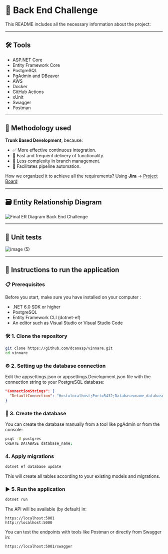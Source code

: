 # 🧠 Back End Challenge
This README includes all the necessary information about the project:
 
 ---
 
## 🛠 Tools
- ASP.NET Core
- Entity Framework Core
- PostgreSQL
- PgAdmin and DBeaver
- AWS
- Docker
- GitHub Actions
- xUnit
- Swagger
- Postman

---

## 🚀 Methodology used
**Trunk Based Development**, because:
- ✅ More effective continuous integration.  
- 🚀 Fast and frequent delivery of functionality.  
- 🔄 Less complexity in branch management.  
- 🤖 Facilitates pipeline automation.

How we organized it to achieve all the requirements?
Using **Jira** → [Project Board](https://vinnare.atlassian.net/jira/software/projects/SCRUM/list?sortBy=duedate&direction=ASC&atlOrigin=eyJpIjoiNzMzOGFiNGE4YzViNDY0ZTg1MGRlZTMyNjFkZDRiZjQiLCJwIjoiaiJ9)

---

## 🗃️ Entity Relationship Diagram
![Final ER Diagram Back End Challenge](https://github.com/user-attachments/assets/5478494d-7edc-4926-90c3-fca2305ad318)

---

## 🧪 Unit tests
![image (5)](https://github.com/user-attachments/assets/07af065b-773c-4004-899d-008b66582efb)

---

## 🧰 Instructions to run the application
### 📋 Prerequisites
Before you start, make sure you have installed on your computer :
- .NET 6.0 SDK or higher
- PostgreSQL
- Entity Framework CLI (dotnet-ef)
- An editor such as Visual Studio or Visual Studio Code
### 🛠️ 1. Clone the repository
```bash
git clone https://github.com/dcanasp/vinnare.git
cd vinnare
```
### ⚙️ 2. Setting up the database connection
Edit the appsettings.json or appsettings.Development.json file with the connection string to your PostgreSQL database:
```json
"ConnectionStrings": {
  "DefaultConnection": "Host=localhost;Port=5432;Database=name_database;Username=user;Password=password"
}
```
### 🧱 3. Create the database 
You can create the database manually from a tool like pgAdmin or from the console:
```bash
psql -U postgres
CREATE DATABASE database_name;
```
### 4. Apply migrations
```bash
dotnet ef database update
```
This will create all tables according to your existing models and migrations.
### ▶️ 5. Run the application
```bash
dotnet run
```
The API will be available (by default) in:
```console
https://localhost:5001
http://localhost:5000
```
You can test the endpoints with tools like Postman or directly from Swagger in:
```console
https://localhost:5001/swagger
```
